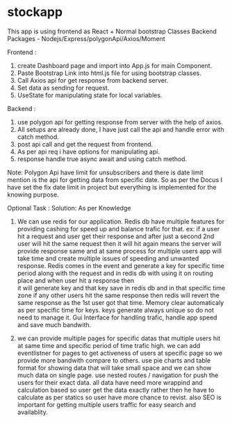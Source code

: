 # stockapp

This app is using frontend as React + Normal bootstrap Classes
Backend Packages -  Nodejs/Express/polygonApi/Axios/Moment

Frontend :
1. create Dashboard page and import into App.js for main Component.
2. Paste Bootstrap Link into html.js file for using bootstrap classes.
3. Call Axios api for get response from backend server.
4. Set data as sending for request.
5. UseState for manipulating state for local variables.

Backend :
1. use polygon api for getting response from server with the help of axios.
2. All setups are already done, I have just call the api and handle error with catch method.
3. post api call and get the request from frontend.
4. As per api req i have options for manipulating api.
5. response handle true async await and using catch method.


Note: Polygon Api have limit for unsubscribers and there is date limit mention is the api for getting data from specific date. 
      So as per the Docus I have set the fix date limit in project but everything is implemented for the knowing purpose.


Optional Task : 
Solution: As per Knowledge
1. We can use redis for our application. Redis db have multiple features for providing cashing for speed up and balance trafic for that.
ex:
     if a user hit a request and user get their response and after just a second 2nd user will hit the same request then it will hit again means
     the server will provide response same and at same process for multiple users app will take time and create multiple issues of speeding and unwanted response.
      Redis comes in the event and generate a key for specific time period along with the request and in redis db with using it on routing place and when user hit a response then  
      it will generate key and that key save in redis db and in that specific time zone if any other users hit the same response then redis will revert the same response as the 1st user got that time.
      Memory clear automaticaly as per specific time for keys.
      keys generate always unique so do not need to manage it.
      Gui Interface for handling trafic, handle app speed and save much bandwith.

2. we can provide multiple pages for specific datas that multiple users hit at same time and specific period of time trafic high. we can add eventlistner for pages to get activeness of 
users at specific page so we provide more bandwith compare to others. 
use pie charts and table format for showing data that will take small space and we can show much data on single page.
use nested routes / navigation for push the users for their exact data. 
all data have need more wrappind and calculation based so user get the data exactly rather then he have to calculate as per statics so user have more chance to revist.
also SEO is important for getting multiple users traffic for easy search and availablity.
     

